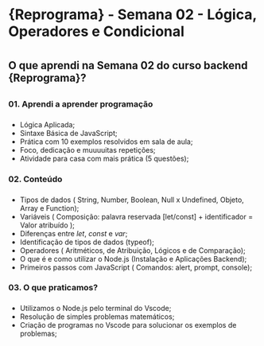 # {Reprograma} - Semana 02 - Lógica, Operadores e Condicional <h1>
## O que aprendi na Semana 02 do curso backend {Reprograma}? <h2>

### 01. Aprendi a aprender programação <h3>
* Lógica Aplicada;
* Sintaxe Básica de JavaScript;
* Prática com 10 exemplos resolvidos em sala de aula;
* Foco, dedicação e muuuuitas repetições;
* Atividade para casa com mais prática (5 questões);

### 02. Conteúdo <h3>
* Tipos de dados ( String, Number, Boolean, Null x Undefined, Objeto, Array e Function);
* Variáveis ( Composição: palavra reservada [let/const] + identificador = Valor atribuído );
* Diferenças entre *let*, *const* e *var*;
* Identificação de tipos de dados (typeof);
* Operadores ( Aritméticos, de Atribuição, Lógicos e de Comparação);
* O que é e como utilizar o Node.js (Instalação e Aplicações Backend);
* Primeiros passos com JavaScript ( Comandos: alert, prompt, console);

### 03. O que praticamos? <h3>
* Utilizamos o Node.js pelo terminal do Vscode;
* Resolução de simples problemas matemáticos;
* Criação de programas no Vscode para solucionar os exemplos de problemas;

